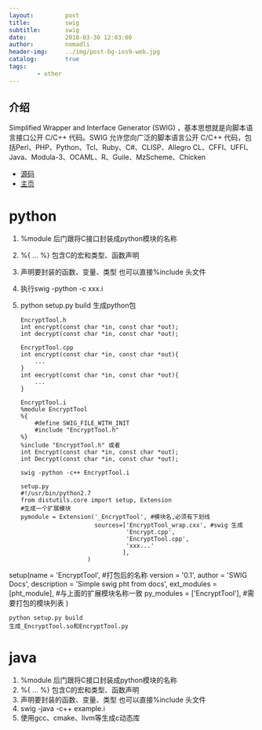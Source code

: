 ```yaml
---
layout:         post
title:          swig
subtitle:       swig
date:           2018-03-30 12:03:00
author:         nomadli
header-img:     ../img/post-bg-ios9-web.jpg
catalog:        true
tags:
        - other
---
```


## 介绍
Simplified Wrapper and Interface Generator (SWIG) ，基本思想就是向脚本语言接口公开 C/C++ 代码。SWIG 允许您向广泛的脚本语言公开 C/C++ 代码，包括Perl、PHP、Python、Tcl、Ruby、C#、CLISP、Allegro CL、CFFI、UFFI、Java、Modula-3、OCAML、R、Guile、MzScheme、Chicken

- [源码](https://sourceforge.net/projects/swig/)
- [主页](http://www.swig.org/)

# python
1.  %module 后门跟将C接口封装成python模块的名称
2.  %{ ... %} 包含C的宏和类型、函数声明
3.  声明要封装的函数、变量、类型 也可以直接%include 头文件
4.  执行swig -python -c xxx.i
5.  python setup.py build 生成python包

        EncryptTool.h   
        int encrypt(const char *in, const char *out);
        int decrypt(const char *in, const char *out);

        EncryptTool.cpp
        int encrypt(const char *in, const char *out){
            ... 
        }
        int eecrypt(const char *in, const char *out){
            ...
        }
        
        EncryptTool.i
        %module EncryptTool
        %{
            #define SWIG_FILE_WITH_INIT
            #include "EncryptTool.h"
        %}
        %include "EncryptTool.h" 或者
        int Encrypt(const char *in, const char *out);
        int Decrypt(const char *in, const char *out);
        
        swig -python -c++ EncryptTool.i
        
        setup.py
        #!/usr/bin/python2.7
        from distutils.core import setup, Extension
        #生成一个扩展模块
        pymodule = Extension('_EncryptTool', #模块名,必须有下划线
                             sources=['EncryptTool_wrap.cxx', #swig 生成
                                      'Encrypt.cpp',
                                      'EncryptTool.cpp',
                                      'xxx...'
                                     ],
                           )

setup(name = 'EncryptTool',	#打包后的名称
        version = '0.1',
        author = 'SWIG Docs',
        description = 'Simple swig pht from docs',
        ext_modules = [pht_module], #与上面的扩展模块名称一致
        py_modules = ['EncryptTool'], #需要打包的模块列表
    )
    
    python setup.py build
    生成_EncryptTool.so和EncryptTool.py


# java
01. %module 后门跟将C接口封装成python模块的名称
02. %{ ... %} 包含C的宏和类型、函数声明
03. 声明要封装的函数、变量、类型 也可以直接%include 头文件
04. swig -java -c++ example.i
05. 使用gcc、cmake、llvm等生成c动态库












